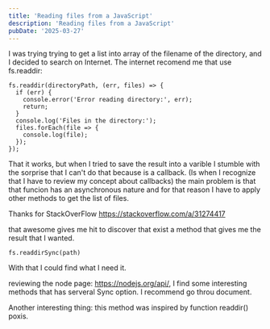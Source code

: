 ```yaml
---
title: 'Reading files from a JavaScript'
description: 'Reading files from a JavaScript'
pubDate: '2025-03-27'
---
```


I was trying trying to get a list into array of the filename of the 
directory, and I decided to search on Internet. The internet recomend me
that use fs.readdir: 

    fs.readdir(directoryPath, (err, files) => {
      if (err) {
        console.error('Error reading directory:', err);
        return;
      }
      console.log('Files in the directory:');
      files.forEach(file => {
        console.log(file);
      });
    });

That it works, but when I tried to save the result into a varible I stumble
with the sorprise that I can't do that because is a callback. (Is when I
recognize that I have to review my concept about callbacks) the main problem is
that that funcion has an asynchronous nature and for that reason I have to apply
other methods to get the list of files. 

Thanks for StackOverFlow 
https://stackoverflow.com/a/31274417

 that awesome gives me hit to discover that exist a method
that gives me the result that I wanted. 

    fs.readdirSync(path)

With that I could find what I need it.

reviewing the node page: https://nodejs.org/api/, I find some interesting methods
that has serveral Sync option. I recommend go throu document.

Another interesting thing: this method was inspired by function readdir() poxis.